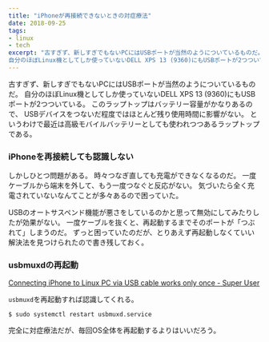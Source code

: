 ```yaml
---
title: "iPhoneが再接続できないときの対症療法"
date: 2018-09-25
tags:
- linux
- tech
excerpt: "古すぎず、新しすぎでもないPCにはUSBポートが当然のようについているものだ。
自分のほぼLinux機としてしか使っていないDELL XPS 13 (9360)にもUSBポートが2つついている。"
---
```


古すぎず、新しすぎでもないPCにはUSBポートが当然のようについているものだ。
自分のほぼLinux機としてしか使っていないDELL XPS 13 (9360)にもUSBポートが2つついている。
このラップトップはバッテリー容量がかなりあるので、
USBデバイスをつないだ程度ではほとんど残り使用時間に影響がない。
というわけで最近は高級モバイルバッテリーとしても使われつつあるラップトップである。

### iPhoneを再接続しても認識しない

しかしひとつ問題がある。
時々つなぎ直しても充電ができなくなるのだ。
一度ケーブルから端末を外して、もう一度つなぐと反応がない。
気づいたら全く充電されていないなんてことが多々あるので困っていた。

USBのオートサスペンド機能が悪さをしているのかと思って無効にしてみたりしたが効果がない。
一度ケーブルを抜くと、再起動するまでそのポートが「つぶれて」しまうのだ。
ずっと困っていたのだが、とりあえず再起動しなくていい解決法を見つけられたので書き残しておく。

### usbmuxdの再起動

[Connecting iPhone to Linux PC via USB cable works only once - Super User](https://superuser.com/questions/1257911/connecting-iphone-to-linux-pc-via-usb-cable-works-only-once)

`usbmuxd`を再起動すれば認識してくれる。

```console
$ sudo systemctl restart usbmuxd.service
```

完全に対症療法だが、毎回OS全体を再起動するよりはいいだろう。
